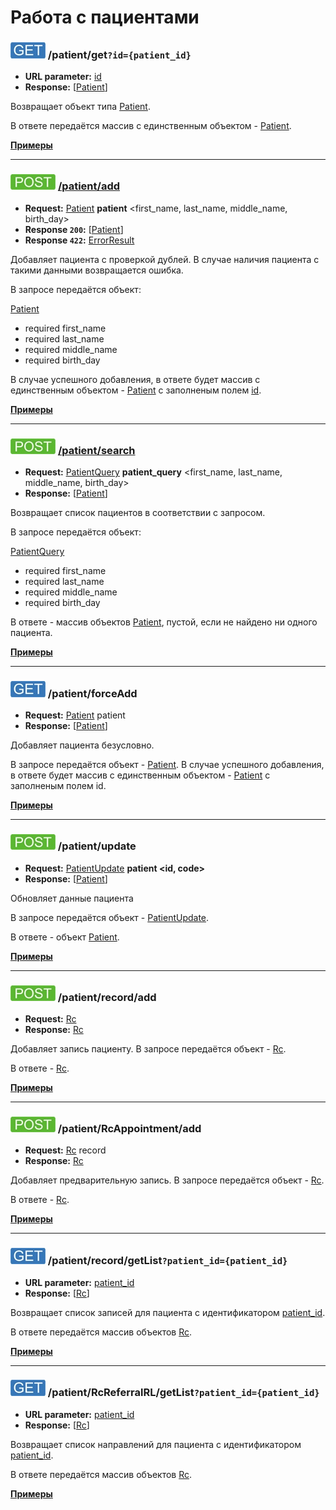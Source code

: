 Работа с пациентами
=======================

### ![GET](../../img/get.png) /patient/get`?id={patient_id}`
* **URL parameter:** [id](../../types/types.md#com.siams.med.api.Patient)
* **Response:** [[Patient](../../types/types.md#com.siams.med.api.Patient)]

Возвращает объект типа [Patient](../../types/types.md#com.siams.med.api.Patient).

В ответе передаётся массив с единственным объектом - [Patient](../../types/types.md#com.siams.med.api.Patient).

**[Примеры](get/examples/get.md)**

---

### ![POST](../../img/post.png) [/patient/add](add/index.md)
* **Request:** [Patient](../../types/types.md#com.siams.med.api.Patient) **patient** <first_name, last_name, middle_name, birth_day>
* **Response ```200```:** [[Patient](../../types/types.md#com.siams.med.api.Patient)]
* **Response ```422```:** [ErrorResult](../../types/types.md#com.siams.med.api.ErrorResult)

Добавляет пациента с проверкой дублей. В случае наличия пациента с такими данными возвращается ошибка.

В запросе передаётся объект:

[Patient](../../types/types.md#com.siams.med.api.Patient)
* required first_name
* required last_name
* required middle_name
* required birth_day

В случае успешного добавления, в ответе будет массив с единственным объектом - 
[Patient](../../types/types.md#com.siams.med.api.Patient) с заполненым полем [id](../../types/types.md#com.siams.med.api.Patient).

**[Примеры](add/examples/add.md)**

---

### ![POST](../../img/post.png) [/patient/search](search/index.md)
* **Request:** [PatientQuery](../../types/types.md#com.siams.med.api.PatientQuery) **patient_query** <first_name, last_name, middle_name, birth_day>
* **Response:** [[Patient](../../types/types.md#com.siams.med.api.Patient)]

Возвращает список пациентов в соответствии с запросом.

В запросе передаётся объект:

[PatientQuery](../../types/types.md#com.siams.med.api.PatientQuery)
* required first_name
* required last_name
* required middle_name
* required birth_day

В ответе - массив объектов [Patient](../../types/types.md#com.siams.med.api.Patient), пустой, если не найдено ни одного пациента.

**[Примеры](search/examples/search.md)**

---

### ![GET](../../img/get.png) /patient/forceAdd
* **Request:** [Patient](../../types/types.md#com.siams.med.api.Patient) patient
* **Response:** [[Patient](../../types/types.md#com.siams.med.api.Patient)]

Добавляет пациента безусловно.

В запросе передаётся объект - [Patient](../../types/types.md#com.siams.med.api.Patient). 
В случае успешного добавления, в ответе будет массив с единственным объектом - [Patient](../../types/types.md#com.siams.med.api.Patient) 
с заполненым полем id.

**[Примеры](forceAdd/examples/forceAdd.md)**

---

### ![POST](../../img/post.png) /patient/update
* **Request:** [PatientUpdate](../../types/types.md#com.siams.med.api.PatientUpdate) **patient <id, code>**
* **Response:** [[Patient](../../types/types.md#com.siams.med.api.Patient)]

Обновляет данные пациента

В запросе передаётся объект - [PatientUpdate](../../types/types.md#com.siams.med.api.PatientUpdate). 

В ответе - объект [Patient](../../types/types.md#com.siams.med.api.Patient).

**[Примеры](update/examples/update.md)**

---

### ![POST](../../img/post.png) /patient/record/add
* **Request:** [Rc](../../types/types.md#com.siams.med.api.Rc)
* **Response:** [Rc](../../types/types.md#com.siams.med.api.Rc)

Добавляет запись пациенту. В запросе передаётся объект - [Rc](../../types/types.md#com.siams.med.api.Rc).

В ответе - [Rc](../../types/types.md#com.siams.med.api.Rc).

**[Примеры](record/add/examples/RcRegIn/add.md)**

---

### ![POST](../../img/post.png) /patient/RcAppointment/add
* **Request:** [Rc](../../types/types.md#com.siams.med.api.Rc) record
* **Response:** [Rc](../../types/types.md#com.siams.med.api.Rc)

Добавляет предварительную запись. В запросе передаётся объект - [Rc](../../types/types.md#com.siams.med.api.Rc). 

В ответе - [Rc](../../types/types.md#com.siams.med.api.Rc).

**[Примеры](RcAppointment/add/examples/add.md)**

---

### ![GET](../../img/get.png) /patient/record/getList`?patient_id={patient_id}`
* **URL parameter:** [patient_id](../../types/types.md#com.siams.med.api.Rc)
* **Response:** [[Rc](../../types/types.md#com.siams.med.api.Rc)]

Возвращает список записей для пациента с идентификатором [patient_id](../../types/types.md#com.siams.med.api.Rc).

В ответе передаётся массив объектов [Rc](../../types/types.md#com.siams.med.api.Rc).

**[Примеры](record/getList/examples/getList.md)**

---

### ![GET](../../img/get.png) /patient/RcReferralRL/getList`?patient_id={patient_id}`
* **URL parameter:** [patient_id](../../types/types.md#com.siams.med.api.Rc)
* **Response:** [[Rc](../../types/types.md#com.siams.med.api.Rc)]

Возвращает список направлений для пациента с идентификатором [patient_id](../../types/types.md#com.siams.med.api.Rc).

В ответе передаётся массив объектов [Rc](../../types/types.md#com.siams.med.api.Rc).

**[Примеры](RcReferralRl/getList/examples/getList.md)**